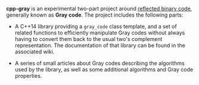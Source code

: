 **cpp-gray** is an experimental two-part project around [reflected binary
code](https://en.wikipedia.org/wiki/Gray_code), generally known as **Gray
code**. The project includes the following parts:

* A C++14 library providing a `gray_code` class template, and a set of
related functions to efficiently manipulate Gray codes without always
having to convert them back to the usual two's complement representation.
The documentation of that library can be found in the associated wiki.

* A series of small articles about Gray codes describing the algorithms
used by the library, as well as some additional algorithms and Gray code
properties.
